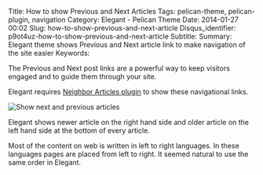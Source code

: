 Title: How to show Previous and Next Articles
Tags: pelican-theme, pelican-plugin, navigation
Category: Elegant - Pelican Theme
Date: 2014-01-27 00:02
Slug: how-to-show-previous-and-next-article
Disqus_identifier: p9ot4uz-how-to-show-previous-and-next-article
Subtitle: 
Summary: Elegant theme shows Previous and Next article link to make navigation of the site easier
Keywords: 

The Previous and Next post links are a powerful way to keep visitors engaged
and to guide them through your site.

Elegant requires [Neighbor Articles
plugin](https://github.com/getpelican/pelican-plugins/tree/master/neighbors) to
show these navigational links.

![Show next and previous
articles](|filename|/images/elegant-theme_previous-next-article.png)

Elegant shows newer article on the right hand side and older article on the
left hand side at the bottom of every article.

Most of the content on web is written in left to right languages. In these
languages pages are placed from left to right. It seemed natural to use the
same order in Elegant.

